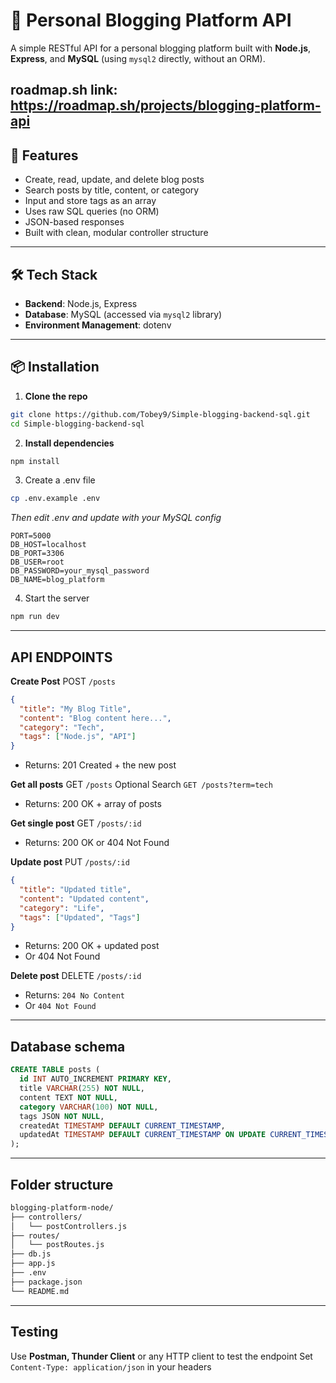 # 📝 Personal Blogging Platform API

A simple RESTful API for a personal blogging platform built with **Node.js**, **Express**, and **MySQL** (using `mysql2` directly, without an ORM).

## roadmap.sh link: https://roadmap.sh/projects/blogging-platform-api

## 📌 Features

- Create, read, update, and delete blog posts
- Search posts by title, content, or category
- Input and store tags as an array
- Uses raw SQL queries (no ORM)
- JSON-based responses
- Built with clean, modular controller structure

---

## 🛠️ Tech Stack

- **Backend**: Node.js, Express
- **Database**: MySQL (accessed via `mysql2` library)
- **Environment Management**: dotenv

---

## 📦 Installation

1. **Clone the repo**

```bash
git clone https://github.com/Tobey9/Simple-blogging-backend-sql.git
cd Simple-blogging-backend-sql
```

2. **Install dependencies**

```bash
npm install
```

3. Create a .env file

```bash
cp .env.example .env
```

_Then edit .env and update with your MySQL config_

```env
PORT=5000
DB_HOST=localhost
DB_PORT=3306
DB_USER=root
DB_PASSWORD=your_mysql_password
DB_NAME=blog_platform
```

4. Start the server

```bash
npm run dev
```

---

## API ENDPOINTS

**Create Post**
POST `/posts`

```json
{
  "title": "My Blog Title",
  "content": "Blog content here...",
  "category": "Tech",
  "tags": ["Node.js", "API"]
}
```

- Returns: 201 Created + the new post

**Get all posts**
GET `/posts`
Optional Search `GET /posts?term=tech`

- Returns: 200 OK + array of posts

**Get single post**
GET `/posts/:id`

- Returns: 200 OK or 404 Not Found

**Update post**
PUT `/posts/:id`

```json
{
  "title": "Updated title",
  "content": "Updated content",
  "category": "Life",
  "tags": ["Updated", "Tags"]
}
```

- Returns: 200 OK + updated post
- Or 404 Not Found

**Delete post**
DELETE `/posts/:id`

- Returns: `204 No Content`
- Or `404 Not Found`

---

## Database schema

```sql
CREATE TABLE posts (
  id INT AUTO_INCREMENT PRIMARY KEY,
  title VARCHAR(255) NOT NULL,
  content TEXT NOT NULL,
  category VARCHAR(100) NOT NULL,
  tags JSON NOT NULL,
  createdAt TIMESTAMP DEFAULT CURRENT_TIMESTAMP,
  updatedAt TIMESTAMP DEFAULT CURRENT_TIMESTAMP ON UPDATE CURRENT_TIMESTAMP
);
```

---

## Folder structure

```bash
blogging-platform-node/
├── controllers/
│   └── postControllers.js
├── routes/
│   └── postRoutes.js
├── db.js
├── app.js
├── .env
├── package.json
└── README.md
```

---

## Testing

Use **Postman, Thunder Client** or any HTTP client to test the endpoint
Set `Content-Type: application/json` in your headers
